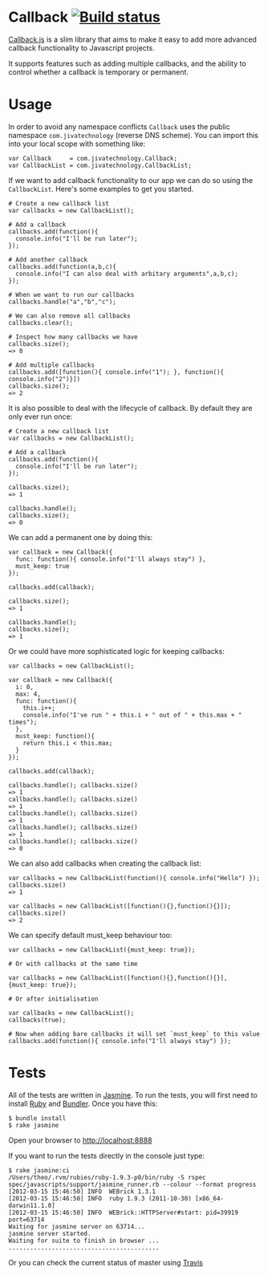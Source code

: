Callback [![Build status](https://secure.travis-ci.org/theozaurus/callback-js.png)](http://travis-ci.org/theozaurus/callback-js)
========

[Callback.js](http://github.com/theozaurus/callback-js) is a slim library that
aims to make it easy to add more advanced callback functionality to Javascript
projects.

It supports features such as adding multiple callbacks, and the ability to
control whether a callback is temporary or permanent.

Usage
=====

In order to avoid any namespace conflicts `Callback` uses the public namespace
`com.jivatechnology` (reverse DNS scheme). You can import this into your local
scope with something like:

    var Callback     = com.jivatechnology.Callback;
    var CallbackList = com.jivatechnology.CallbackList;

If we want to add callback functionality to our app we can do so using the
`CallbackList`. Here's some examples to get you started.

    # Create a new callback list
    var callbacks = new CallbackList();

    # Add a callback
    callbacks.add(function(){
      console.info("I'll be run later");
    });

    # Add another callback
    callbacks.add(function(a,b,c){
      console.info("I can also deal with arbitary arguments",a,b,c);
    });

    # When we want to run our callbacks
    callbacks.handle("a","b","c");

    # We can also remove all callbacks
    callbacks.clear();

    # Inspect how many callbacks we have
    callbacks.size();
    => 0

    # Add multiple callbacks
    callbacks.add([function(){ console.info("1"); }, function(){ console.info("2")}])
    callbacks.size();
    => 2

It is also possible to deal with the lifecycle of callback. By default they are
only ever run once:

    # Create a new callback list
    var callbacks = new CallbackList();

    # Add a callback
    callbacks.add(function(){
      console.info("I'll be run later");
    });

    callbacks.size();
    => 1

    callbacks.handle();
    callbacks.size();
    => 0

We can add a permanent one by doing this:

    var callback = new Callback({
      func: function(){ console.info("I'll always stay") },
      must_keep: true
    });

    callbacks.add(callback);

    callbacks.size();
    => 1

    callbacks.handle();
    callbacks.size();
    => 1

Or we could have more sophisticated logic for keeping callbacks:

    var callbacks = new CallbackList();

    var callback = new Callback({
      i: 0,
      max: 4,
      func: function(){
        this.i++;
        console.info("I've run " + this.i + " out of " + this.max + " times");
      },
      must_keep: function(){
        return this.i < this.max;
      }
    });

    callbacks.add(callback);

    callbacks.handle(); callbacks.size()
    => 1
    callbacks.handle(); callbacks.size()
    => 1
    callbacks.handle(); callbacks.size()
    => 1
    callbacks.handle(); callbacks.size()
    => 1
    callbacks.handle(); callbacks.size()
    => 0

We can also add callbacks when creating the callback list:

    var callbacks = new CallbackList(function(){ console.info("Hello") });
    callbacks.size()
    => 1

    var callbacks = new CallbackList([function(){},function(){}]);
    callbacks.size()
    => 2

We can specify default must_keep behaviour too:

    var callbacks = new CallbackList({must_keep: true});

    # Or with callbacks at the same time

    var callbacks = new CallbackList([function(){},function(){}], {must_keep: true});

    # Or after initialisation

    var callbacks = new CallbackList();
    callbacks(true);

    # Now when adding bare callbacks it will set `must_keep` to this value
    callbacks.add(function(){ console.info("I'll always stay") });

Tests
=====

All of the tests are written in [Jasmine](https://jasmine.github.io/).
To run the tests, you will first need to install [Ruby](http://ruby-lang.org)
and [Bundler](http://gembundler.com/). Once you have this:

    $ bundle install
    $ rake jasmine

Open your browser to [http://localhost:8888](http://localhost:8888)

If you want to run the tests directly in the console just type:

    $ rake jasmine:ci
    /Users/theo/.rvm/rubies/ruby-1.9.3-p0/bin/ruby -S rspec spec/javascripts/support/jasmine_runner.rb --colour --format progress
    [2012-03-15 15:46:50] INFO  WEBrick 1.3.1
    [2012-03-15 15:46:50] INFO  ruby 1.9.3 (2011-10-30) [x86_64-darwin11.1.0]
    [2012-03-15 15:46:50] INFO  WEBrick::HTTPServer#start: pid=39919 port=63714
    Waiting for jasmine server on 63714...
    jasmine server started.
    Waiting for suite to finish in browser ...
    ..........................................

Or you can check the current status of master using [Travis](http://travis-ci.org/#!/theozaurus/callback-js)
